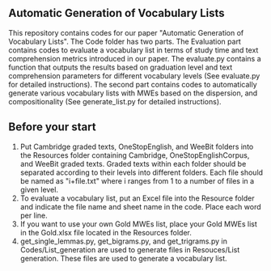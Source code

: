 ## Automatic Generation of Vocabulary Lists
This repository contains codes for our paper "Automatic Generation of Vocabulary Lists". 
The Code folder has two parts. The Evaluation part contains codes to evaluate a vocabulary list in terms of study time and text comprehension metrics introduced in our paper. The evaluate.py contains a function that outputs the results based on graduation level and text comprehension parameters for different vocabulary levels (See evaluate.py for detailed instructions). The second part contains codes to automatically generate various vocabulary lists with MWEs based on the  dispersion, and compositionality (See generate_list.py for detailed instructions).  
## Before your start
1. Put Cambridge graded texts, OneStopEnglish, and WeeBit folders into the Resources folder containing Cambridge, OneStopEnglishCorpus, and WeeBit graded texts. Graded texts within each folder should be separated according to their levels into different folders. Each file should be named as "i+file.txt" where i ranges from 1 to a number of files in a given level.
2. To evaluate a vocabulary list, put an Excel file into the Resource folder and indicate the file name and sheet name in the code. Place each word per line. 
3. If you want to use your own Gold MWEs list, place your Gold MWEs list in the Gold.xlsx file located in the Resources folder.
4. get_single_lemmas.py, get_bigrams.py, and get_trigrams.py in Codes/List_generation are used to generate files in Resouces/List generation. These files are used to generate a vocabulary list.
